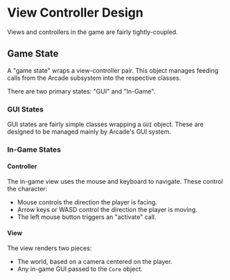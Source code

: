 # View Controller Design

Views and controllers in the game are fairly tightly-coupled.

## Game State

A "game state" wraps a view-controller pair. This object manages feeding calls
from the Arcade subsystem into the respective classes.

There are two primary states: "GUI" and "In-Game".

### GUI States

GUI states are fairly simple classes wrapping a `GUI` object. These are designed
to be managed mainly by Arcade's GUI system.

### In-Game States

#### Controller

The in-game view uses the mouse and keyboard to navigate. These control the
character:

- Mouse controls the direction the player is facing.
- Arrow keys or WASD control the direction the player is moving.
- The left mouse button triggers an "activate" call.

#### View

The view renders two pieces:

- The world, based on a camera centered on the player.
- Any in-game GUI passed to the `Core` object.
